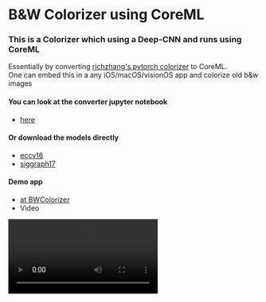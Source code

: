 # B&W Colorizer using CoreML

### This is a Colorizer which using a Deep-CNN and runs using CoreML
Essentially by converting [richzhang's pytorch colorizer](http://richzhang.github.io/colorization/) to CoreML. 
<br>
One can embed this in a any iOS/macOS/visionOS app and colorize old b&w images

#### You can look at the converter jupyter notebook
- [here](./convert.ipynb)

#### Or download the models directly
- [eccv16](./ECCV16Colorize.mlpackage.zip)
- [siggraph17](./SIGGraph17Colorizer.mlpackage.zip)

#### Demo app
- [at BWColorizer](./BWColorizer/BWColorizer/)
- Video
<video src="https://github.com/c2p-cmd/b-w_colorization/raw/main/Simulator%20Screen%20Recording%20-%20iPhone%2015%20Pro%20-%202024-07-20%20at%2018.39.56.mp4">

### Credits
- [OnSwiftWings](https://www.onswiftwings.com/posts/image-colorization-coreml/#)
- [richzhang](http://richzhang.github.io/colorization/)